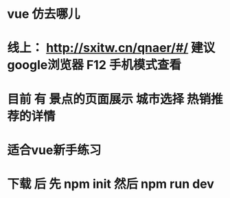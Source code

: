 # vue 仿去哪儿

#  线上： http://sxitw.cn/qnaer/#/    建议 google浏览器  F12 手机模式查看


# 目前  有 景点的页面展示   城市选择   热销推荐的详情

# 适合vue新手练习

# 下载 后    先 npm init   然后 npm run dev

